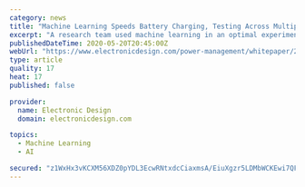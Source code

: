 ```yaml
---
category: news
title: "Machine Learning Speeds Battery Charging, Testing Across Multiple Variables"
excerpt: "A research team used machine learning in an optimal experimental design to quickly find the best method for Li-ion battery charging in under 10 minutes, while also maximizing overall battery lifetime."
publishedDateTime: 2020-05-20T20:45:00Z
webUrl: "https://www.electronicdesign.com/power-management/whitepaper/21131971/machine-learning-speeds-battery-charging-testing-across-multiple-variables"
type: article
quality: 17
heat: 17
published: false

provider:
  name: Electronic Design
  domain: electronicdesign.com

topics:
  - Machine Learning
  - AI

secured: "z1WxHx3vKCXM56XDZ0pYDL3EcwRNtxdcCiaxmsA/EiuXgzr5LDMbWCKEwi7QFlYKvCrY2MjjYE52dSxkRb6FFPtysYM5PcuTEifXwh65V6HxYejxwM4Zb31biRmmqTAScmN3XLcpQsQXDHuLbPWqgXIsbGzsEbILHGsQkkqDhJGZROtJe0ytY4x7IpdEFViTEi6sf6IOPJ/alosTJPU41/Cp118Gl6QpR8/9jw2ZlHszkBQHb9A03HOIJWVr1xlNsx9VM+oBAO1kszrc2W0tOPAOYv2StdThuj+C+jXXjJ+FUhE7KgVf/MKI9ZLyBPlsqj7lsl5dJIs1piSXXYb7oYiHOvY4UYjbSJ0zIpmsWzQR3hIr6p4OpfRr+/G+frIR0PFFzKJX2bpY0nL/IW8SVkNNh+LqmcIA7v6MASvZzGO50zr92n3fHjk/XG0kTSm+faGTJehA1W2LXW3PBaLXKLxgo+YQS7kB6XZmJi5A66s=;5U8Sf6gt3o7hxOBuQUghpg=="
---
```


